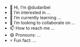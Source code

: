 - 👋 Hi, I’m @dudaribei
- 👀 I’m interested in ...
- 🌱 I’m currently learning ...
- 💞️ I’m looking to collaborate on ...
- 📫 How to reach me ...
- 😄 Pronouns: ...
- ⚡ Fun fact: ...

<!---
dudaribei/dudaribei is a ✨ special ✨ repository because its `README.md` (this file) appears on your GitHub profile.
You can click the Preview link to take a look at your changes.
--->
